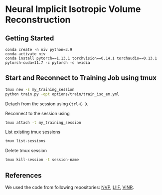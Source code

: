 # Neural Implicit Isotropic Volume Reconstruction

## Getting Started

```
conda create -n niv python=3.9
conda activate niv
conda install pytorch==1.13.1 torchvision==0.14.1 torchaudio==0.13.1 pytorch-cuda=11.7 -c pytorch -c nvidia
```


## Start and Reconnect to Training Job using tmux

```bash
tmux new -s my_training_session
python train.py -opt options/train/train_iso_em.yml
```

Detach from the session using `Ctrl+B D`. 

Reconnect to the session using
```bash
tmux attach -t my_training_session
```

List existing tmux sessions
```bash
tmux list-sessions
```

Delete tmux session
```bash
tmux kill-session -t session-name
```





## References
We used the code from following repositories: [NVP](https://github.com/subin-kim-cv/NVP), [LIIF](https://github.com/yinboc/liif), [VINR](https://github.com/Picsart-AI-Research/VideoINR-Continuous-Space-Time-Super-Resolution).
